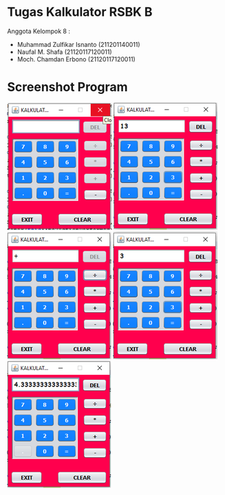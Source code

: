 # Tugas Kalkulator RSBK B

Anggota Kelompok 8 :
- Muhammad Zulfikar Isnanto (211201140011)
- Naufal M. Shafa (21120117120011)
- Moch. Chamdan Erbono (21120117120011)

# Screenshot Program

![Gambar1](https://github.com/isnantozul/RSBK_Kalkulator_Kelompok8/blob/master/Screenshot/calc1.png)
![Gambar2](https://github.com/isnantozul/RSBK_Kalkulator_Kelompok8/blob/master/Screenshot/calc2.png)
![Gambar3](https://github.com/isnantozul/RSBK_Kalkulator_Kelompok8/blob/master/Screenshot/calc3.png)
![Gambar4](https://github.com/isnantozul/RSBK_Kalkulator_Kelompok8/blob/master/Screenshot/calc4.png)
![Gambar5](https://github.com/isnantozul/RSBK_Kalkulator_Kelompok8/blob/master/Screenshot/calc5.png)
